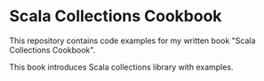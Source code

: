 # Scala Collections Cookbook
This repository contains code examples for my written book "Scala Collections Cookbook".

This book introduces Scala collections library with examples.
